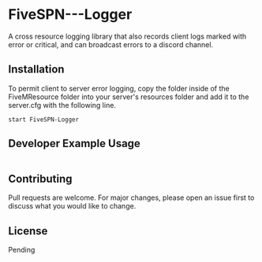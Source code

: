 # FiveSPN---Logger

A cross resource logging library that also records client logs marked with error or critical, and can broadcast errors to a discord channel.

## Installation

To permit client to server error logging, copy the folder inside of the FiveMResource folder into your server's resources folder and add it to the server.cfg with the following line. 

```
start FiveSPN-Logger
```

## Developer Example Usage

```c#

```

## Contributing
Pull requests are welcome. For major changes, please open an issue first to discuss what you would like to change.

## License
Pending

